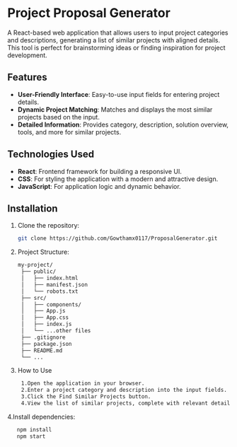 # Project Proposal Generator

A React-based web application that allows users to input project categories and descriptions, generating a list of similar projects with aligned details. This tool is perfect for brainstorming ideas or finding inspiration for project development.

## Features

- **User-Friendly Interface**: Easy-to-use input fields for entering project details.
- **Dynamic Project Matching**: Matches and displays the most similar projects based on the input.
- **Detailed Information**: Provides category, description, solution overview, tools, and more for similar projects.

## Technologies Used

- **React**: Frontend framework for building a responsive UI.
- **CSS**: For styling the application with a modern and attractive design.
- **JavaScript**: For application logic and dynamic behavior.

## Installation

1. Clone the repository:
   ```bash
   git clone https://github.com/Gowthamx0117/ProposalGenerator.git
2. Project Structure:
   ```bash
   my-project/
    ├── public/
    │   ├── index.html
    │   ├── manifest.json
    │   └── robots.txt
    ├── src/
    │   ├── components/
    │   ├── App.js
    │   ├── App.css
    │   ├── index.js
    │   └── ...other files
    ├── .gitignore
    ├── package.json
    ├── README.md
    └── ...
3. How to Use
   ```bash
    1.Open the application in your browser.
    2.Enter a project category and description into the input fields.
    3.Click the Find Similar Projects button.
    4.View the list of similar projects, complete with relevant details.
4.Install dependencies:
   ```bash
      npm install
      npm start


